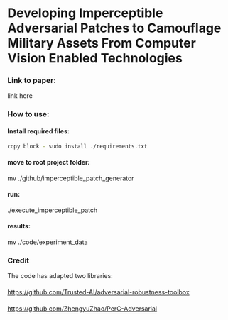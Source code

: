 # Developing Imperceptible Adversarial Patches to Camouflage Military Assets From Computer Vision Enabled Technologies
### Link to paper: 
link here
####
### How to use:
#### Install required files:
```bash
copy block - sudo install ./requirements.txt
```
#### move to root project folder: 
mv ./github/imperceptible_patch_generator
#### run:
./execute_imperceptible_patch
#### results:
mv ./code/experiment_data
####
### Credit
The code has adapted two libraries:
####
https://github.com/Trusted-AI/adversarial-robustness-toolbox 
####
https://github.com/ZhengyuZhao/PerC-Adversarial
